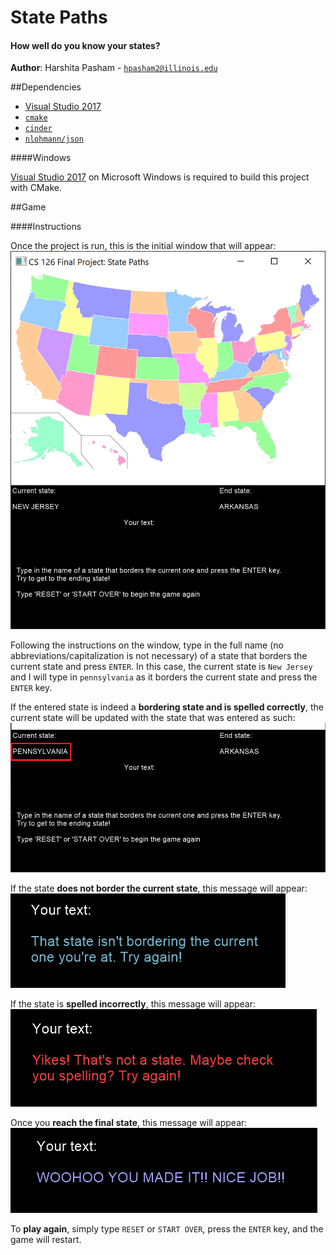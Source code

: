 # State Paths

#### How well do you know your states?

**Author**: Harshita Pasham - [`hpasham2@illinois.edu`](mailto:hpasham2@illinois.edu)

##Dependencies

- [Visual Studio 2017](https://visualstudio.microsoft.com/)
- [`cmake`](https://cmake.org/)
- [`cinder`](https://libcinder.org/)
- [`nlohmann/json`](https://github.com/nlohmann/json)

####Windows

[Visual Studio 2017](https://visualstudio.microsoft.com/) on Microsoft Windows is required to build this project with CMake.

##Game

####Instructions

Once the project is run, this is the initial window that will appear:
![start screen](assets/start%20screen.PNG)

Following the instructions on the window, type in the full name (no abbreviations/capitalization is not necessary) of a state that borders the current state and press `ENTER`.
In this case, the current state is `New Jersey` and I will type in `pennsylvania` as it borders the current state and press the `ENTER` key.

If the entered state is indeed a **bordering state and is spelled correctly**, the current state will be updated with the state that was entered as such:
![updated state](assets/updated_current_state.PNG)

If the state **does not border the current state**, this message will appear:
![not bordering](assets/not_bordering.PNG)

If the state is **spelled incorrectly**, this message will appear:
![spelling](assets/spelling.PNG)

Once you **reach the final state**, this message will appear:
![game over](assets/game_over.PNG)

To **play again**, simply type `RESET` or `START OVER`, press the `ENTER` key, and the game will restart.
